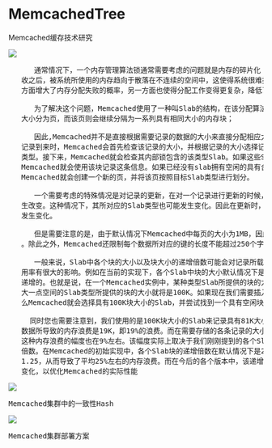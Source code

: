 # MemcachedTree
Memcached缓存技术研究


![](https://i.imgur.com/so3vgS5.png)

<pre>
      通常情况下，一个内存管理算法锁通常需要考虑的问题就是内存的碎片化：在长时间地分配及回
   收之后，被系统所使用的内存趋向于散落在不连续的空间中，这使得系统很难找到连续内存空间，一
   方面增大了内存分配失败的概率，另一方面也使得分配工作变得更复杂，降低了运行效率。

      为了解决这个问题，Memcached使用了一种叫Slab的结构，在该分配算法中，内存将按照1MB的
   大小分为页，而该页则会继续分隔为一系列具有相同大小的内存块；

      因此,Memcached并不是直接根据需要记录的数据的大小来直接分配相应大小的内存。在一条新的
   记录到来时，Memcached会首先检查该记录的大小，并根据记录的大小选择记录所需要存储到的Slab
   类型。接下来，Memcached就会检查其内部锁包含的该类型Slab。如果这些Slab中有空余的块，那么
   Memcached就会使用该块记录这条信息。如果已经没有slab拥有空闲的具有合适大小的块，那么
   Memcached就会创建一个新的页，并将该页按照目标Slab类型进行划分。

      一个需要考虑的特殊情况是对记录的更新，在对一个记录进行更新的时候，记录的大小可能会发
   生改变。这种情况下，其所对应的Slab类型也可能发生变化。因此在更新时，记录在内存中的位置可能
   发生变化。

      但是需要注意的是，由于默认情况下Memcached中每页的大小为1MB，因此其单个块最大为1MB
   。除此之外，Memcached还限制每个数据所对应的键的长度不能超过250个字节。

      一般来说，Slab中各个块的大小以及块大小的递增倍数可能会对记录所载位置的选择及内存利
   用率有很大的影响。例如在当前的实现下，各个Slab中块的大小默认情况下是按照1.25倍的方式来
   递增的。也就是说，在一个Memcached实例中，某种类型Slab所提供的块的大小是80K，而提供稍
   大一点空间的Slab类型所提供的块的大小就将是100K。如果现在我们需要插入一条81K的记录，那
   么Memcached就会选择具有100K块大小的Slab，并尝试找到一个具有空闲块的Slab以存入该记录。
 
     同时您也需要注意到，我们使用的是100K块大小的Slab来记录具有81K大小的数据，因此记录该
   数据所导致的内存浪费是19K，即19%的浪费。而在需要存储的各条记录的大小平均分布的情况下，
   这种内存浪费的幅度也在9%左右。该幅度实际上取决于我们刚刚提到的各个Slab中块大小的递增
   倍数。在Memcached的初始实现中，各个Slab块的递增倍数在默认情况下是2，而不是现在的
   1.25，从而导致了平均25%左右的内存浪费。而在今后的各个版本中，该递增倍数可能还会发生
   变化，以优化Memcached的实际性能
</pre>

![](https://i.imgur.com/ulqWeaL.png)

<pre>
Memcached集群中的一致性Hash
</pre>

![](https://i.imgur.com/UkogFuH.png)

<pre>
Memcached集群部署方案
</pre>

